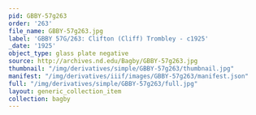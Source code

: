 ```yaml
---
pid: GBBY-57g263
order: '263'
file_name: GBBY-57g263.jpg
label: 'GBBY 57G/263: Clifton (Cliff) Trombley - c1925'
_date: '1925'
object_type: glass plate negative
source: http://archives.nd.edu/Bagby/GBBY-57g263.jpg
thumbnail: "/img/derivatives/simple/GBBY-57g263/thumbnail.jpg"
manifest: "/img/derivatives/iiif/images/GBBY-57g263/manifest.json"
full: "/img/derivatives/simple/GBBY-57g263/full.jpg"
layout: generic_collection_item
collection: bagby
---
```

